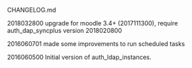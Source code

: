 CHANGELOG.md

2018032800	upgrade for moodle 3.4+ (2017111300), require auth_dap_syncplus version 2018020800

2016060701	made some improvements to run scheduled tasks

2016060500	Initial version of auth_ldap_instances.
